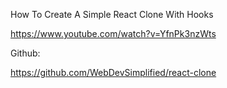 How To Create A Simple React Clone With Hooks

https://www.youtube.com/watch?v=YfnPk3nzWts

Github:

https://github.com/WebDevSimplified/react-clone
